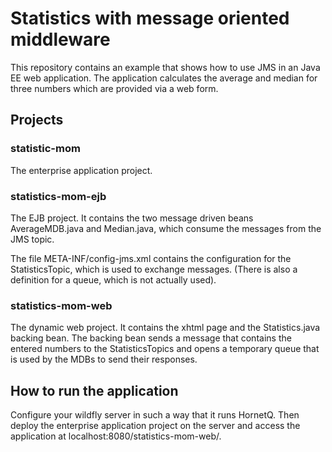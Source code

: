 # Statistics with message oriented middleware

This repository contains an example that shows how to use JMS in an Java EE web application. The application calculates the average and median for three numbers which are provided via a web form.

## Projects

### statistic-mom
The enterprise application project.

### statistics-mom-ejb
The EJB project. It contains the two message driven beans AverageMDB.java and Median.java, which consume the messages from the JMS topic.

The file META-INF/config-jms.xml contains the configuration for the StatisticsTopic, which is used to exchange messages.
(There is also a definition for a queue, which is not actually used).

### statistics-mom-web
The dynamic web project. It contains the xhtml page and the Statistics.java backing bean. The backing bean sends a message that contains the entered numbers to the StatisticsTopics and opens a temporary queue that is used by the MDBs to send their responses.

## How to run the application
Configure your wildfly server in such a way that it runs HornetQ. Then deploy the enterprise application project on the server and access the application at localhost:8080/statistics-mom-web/.
